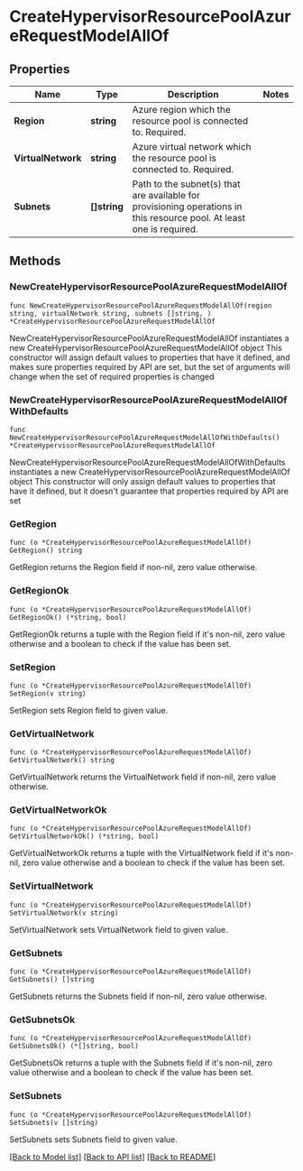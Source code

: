 # CreateHypervisorResourcePoolAzureRequestModelAllOf

## Properties

Name | Type | Description | Notes
------------ | ------------- | ------------- | -------------
**Region** | **string** | Azure region which the resource pool is connected to.  Required. | 
**VirtualNetwork** | **string** | Azure virtual network which the resource pool is connected to. Required. | 
**Subnets** | **[]string** | Path to the subnet(s) that are available for provisioning operations in this resource pool.  At least one is required. | 

## Methods

### NewCreateHypervisorResourcePoolAzureRequestModelAllOf

`func NewCreateHypervisorResourcePoolAzureRequestModelAllOf(region string, virtualNetwork string, subnets []string, ) *CreateHypervisorResourcePoolAzureRequestModelAllOf`

NewCreateHypervisorResourcePoolAzureRequestModelAllOf instantiates a new CreateHypervisorResourcePoolAzureRequestModelAllOf object
This constructor will assign default values to properties that have it defined,
and makes sure properties required by API are set, but the set of arguments
will change when the set of required properties is changed

### NewCreateHypervisorResourcePoolAzureRequestModelAllOfWithDefaults

`func NewCreateHypervisorResourcePoolAzureRequestModelAllOfWithDefaults() *CreateHypervisorResourcePoolAzureRequestModelAllOf`

NewCreateHypervisorResourcePoolAzureRequestModelAllOfWithDefaults instantiates a new CreateHypervisorResourcePoolAzureRequestModelAllOf object
This constructor will only assign default values to properties that have it defined,
but it doesn't guarantee that properties required by API are set

### GetRegion

`func (o *CreateHypervisorResourcePoolAzureRequestModelAllOf) GetRegion() string`

GetRegion returns the Region field if non-nil, zero value otherwise.

### GetRegionOk

`func (o *CreateHypervisorResourcePoolAzureRequestModelAllOf) GetRegionOk() (*string, bool)`

GetRegionOk returns a tuple with the Region field if it's non-nil, zero value otherwise
and a boolean to check if the value has been set.

### SetRegion

`func (o *CreateHypervisorResourcePoolAzureRequestModelAllOf) SetRegion(v string)`

SetRegion sets Region field to given value.


### GetVirtualNetwork

`func (o *CreateHypervisorResourcePoolAzureRequestModelAllOf) GetVirtualNetwork() string`

GetVirtualNetwork returns the VirtualNetwork field if non-nil, zero value otherwise.

### GetVirtualNetworkOk

`func (o *CreateHypervisorResourcePoolAzureRequestModelAllOf) GetVirtualNetworkOk() (*string, bool)`

GetVirtualNetworkOk returns a tuple with the VirtualNetwork field if it's non-nil, zero value otherwise
and a boolean to check if the value has been set.

### SetVirtualNetwork

`func (o *CreateHypervisorResourcePoolAzureRequestModelAllOf) SetVirtualNetwork(v string)`

SetVirtualNetwork sets VirtualNetwork field to given value.


### GetSubnets

`func (o *CreateHypervisorResourcePoolAzureRequestModelAllOf) GetSubnets() []string`

GetSubnets returns the Subnets field if non-nil, zero value otherwise.

### GetSubnetsOk

`func (o *CreateHypervisorResourcePoolAzureRequestModelAllOf) GetSubnetsOk() (*[]string, bool)`

GetSubnetsOk returns a tuple with the Subnets field if it's non-nil, zero value otherwise
and a boolean to check if the value has been set.

### SetSubnets

`func (o *CreateHypervisorResourcePoolAzureRequestModelAllOf) SetSubnets(v []string)`

SetSubnets sets Subnets field to given value.



[[Back to Model list]](../README.md#documentation-for-models) [[Back to API list]](../README.md#documentation-for-api-endpoints) [[Back to README]](../README.md)


